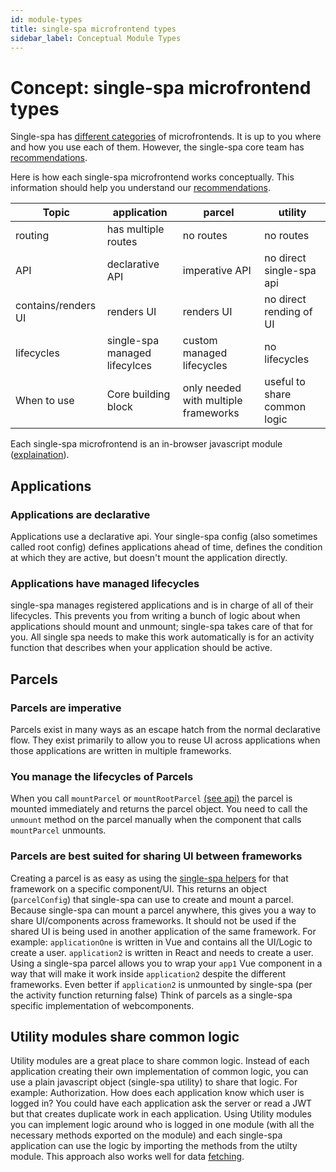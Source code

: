 ```yaml
---
id: module-types
title: single-spa microfrontend types
sidebar_label: Conceptual Module Types
---
```


# Concept: single-spa microfrontend types

Single-spa has [different categories](/docs/microfrontends-concept#types-of-microfrontends) of microfrontends. It is up to you where and how you use each of them. However, the single-spa core team has [recommendations](/docs/recommended-setup/#applications-versus-parcels-versus-utility-modules).

Here is how each single-spa microfrontend works conceptually. This information should help you understand our [recommendations](/docs/recommended-setup/#applications-versus-parcels-versus-utility-modules).

| Topic                | application                       | parcel                               | utility                              |
| -------------------- | --------------------------------- | ------------------------------------ | ------------------------------------ |
| routing              | has multiple routes               | no routes                            | no routes                            |
| API                  | declarative API                   | imperative API                       | no direct single-spa api             |
| contains/renders UI  | renders UI                        | renders UI                           | no direct rending of UI              |
| lifecycles           | single-spa managed lifecylces     | custom managed lifecycles            | no lifecycles                        |
| When to use          | Core building block               | only needed with multiple frameworks | useful to share common logic         |

Each single-spa microfrontend is an in-browser javascript module ([explaination](/docs/recommended-setup#in-browser-versus-build-time-modules)).

## Applications

### Applications are declarative
Applications use a declarative api. Your single-spa config (also sometimes called root config) defines applications ahead of time, defines the condition at which they are active, but doesn't mount the application directly.

### Applications have managed lifecycles
single-spa manages registered applications and is in charge of all of their lifecycles. This prevents you from writing a bunch of logic about when applications should mount and unmount; single-spa takes care of that for you.
All single spa needs to make this work automatically is for an activity function that describes when your application should be active.

## Parcels

### Parcels are imperative
Parcels exist in many ways as an escape hatch from the normal declarative flow. They exist primarily to allow you to reuse UI across applications when those applications are written in multiple frameworks.

### You manage the lifecycles of Parcels
When you call `mountParcel` or `mountRootParcel` [(see api)](/docs/parcels-api) the parcel is mounted immediately and returns the parcel object. You need to call the `unmount` method on the parcel manually when the component that calls `mountParcel` unmounts.

### Parcels are best suited for sharing UI between frameworks
Creating a parcel is as easy as using the [single-spa helpers](/docs/ecosystem#help-for-frameworks) for that framework on a specific component/UI. This returns an object (`parcelConfig`) that single-spa can use to create and mount a parcel.
Because single-spa can mount a parcel anywhere, this gives you a way to share UI/components across frameworks. It should not be used if the shared UI is being used in another application of the same framework.
For example: `applicationOne` is written in Vue and contains all the UI/Logic to create a user. `application2` is written in React and needs to create a user. Using a single-spa parcel allows you to wrap your `app1` Vue component
in a way that will make it work inside `application2` despite the different frameworks. Even better if `application2` is unmounted by single-spa (per the activity function returning false)
Think of parcels as a single-spa specific implementation of webcomponents.

## Utility modules share common logic
Utility modules are a great place to share common logic. Instead of each application creating their own implementation of common logic, you can use a plain javascript object (single-spa utility) to share that logic.
For example: Authorization. How does each application know which user is logged in? You could have each application ask the server or read a JWT but that creates duplicate work in each application.
Using Utility modules you can implement logic around who is logged in one module (with all the necessary methods exported on the module) and each single-spa application can use the logic by importing the methods from the utilty module.
This approach also works well for data [fetching](/docs/recommended-setup#api-data).
